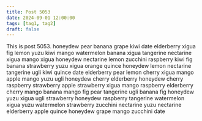 ```yaml
---
title: Post 5053
date: 2024-09-01 12:00:00
tags: [tag1, tag2]
draft: false
---
```

This is post 5053.
honeydew
pear
banana
grape
kiwi
date
elderberry
xigua
fig
lemon
yuzu
kiwi
mango
watermelon
banana
xigua
tangerine
nectarine
xigua
mango
xigua
honeydew
nectarine
lemon
zucchini
raspberry
kiwi
fig
banana
strawberry
yuzu
xigua
orange
quince
honeydew
lemon
nectarine
tangerine
ugli
kiwi
quince
date
elderberry
pear
lemon
cherry
xigua
mango
apple
mango
yuzu
ugli
honeydew
cherry
elderberry
honeydew
cherry
raspberry
strawberry
apple
strawberry
xigua
mango
raspberry
elderberry
cherry
mango
banana
mango
fig
pear
tangerine
ugli
banana
fig
honeydew
yuzu
xigua
ugli
strawberry
honeydew
raspberry
tangerine
watermelon
xigua
yuzu
watermelon
strawberry
zucchini
nectarine
yuzu
nectarine
elderberry
apple
quince
honeydew
grape
mango
zucchini
date
